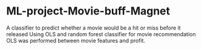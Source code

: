 # ML-project-Movie-buff-Magnet
A classifier to predict whether a movie would be a hit or miss before it released
Using OLS and random forest classifier for movie recommendation
OLS was performed between movie features and profit.
